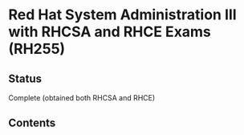 # Red Hat System Administration III with RHCSA and RHCE Exams (RH255)

## Status

Complete (obtained both RHCSA and RHCE)

## Contents


